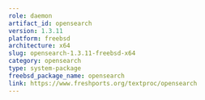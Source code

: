 ```yaml
---
role: daemon
artifact_id: opensearch
version: 1.3.11
platform: freebsd
architecture: x64
slug: opensearch-1.3.11-freebsd-x64
category: opensearch
type: system-package
freebsd_package_name: opensearch
link: https://www.freshports.org/textproc/opensearch
---
```

